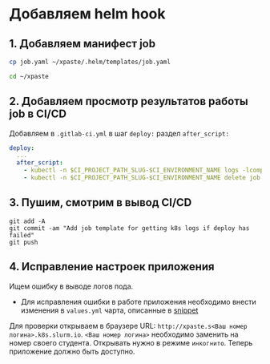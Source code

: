 # Добавляем helm hook

## 1. Добавляем манифест job

```bash
cp job.yaml ~/xpaste/.helm/templates/job.yaml

cd ~/xpaste
```

## 2. Добавляем просмотр результатов работы job в CI/CD

Добавляем в `.gitlab-ci.yml` в шаг `deploy:` раздел `after_script:`

```yaml
deploy:
  ...
  after_script:
    - kubectl -n $CI_PROJECT_PATH_SLUG-$CI_ENVIRONMENT_NAME logs -lcomponent=atomiclog --tail=-1
    - kubectl -n $CI_PROJECT_PATH_SLUG-$CI_ENVIRONMENT_NAME delete job -lcomponent=atomiclog
```

## 3. Пушим, смотрим в вывод CI/CD

```
git add -A
git commit -am "Add job template for getting k8s logs if deploy has failed"
git push

```

## 4. Исправление настроек приложения

Ищем ошибку в выводе логов пода.

* Для исправления ошибки в работе приложения необходимо внести изменения в `values.yml` чарта, описанные в [snippet](https://gitlab.slurm.io/-/snippets/83)

Для проверки открываем в браузере URL: `http://xpaste.s<Ваш номер логина>.k8s.slurm.io`. `<Ваш номер логина>` необходимо заменить на номер своего студента. Открывать нужно в режиме `инкогнито`. Теперь приложение должно быть доступно.
